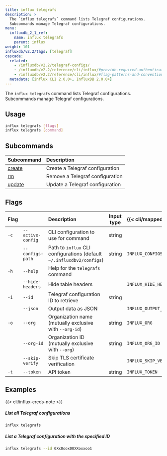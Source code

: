 ```yaml
---
title: influx telegrafs
description: >
  The `influx telegrafs` command lists Telegraf configurations.
  Subcommands manage Telegraf configurations.
menu:
  influxdb_2_1_ref:
    name: influx telegrafs
    parent: influx
weight: 101
influxdb/v2.2/tags: [telegraf]
cascade:
  related:
    - /influxdb/v2.2/telegraf-configs/
    - /influxdb/v2.2/reference/cli/influx/#provide-required-authentication-credentials, influx CLI—Provide required authentication credentials
    - /influxdb/v2.2/reference/cli/influx/#flag-patterns-and-conventions, influx CLI—Flag patterns and conventions
  metadata: [influx CLI 2.0.0+, InfluxDB 2.0.0+]
---
```


The `influx telegrafs` command lists Telegraf configurations.
Subcommands manage Telegraf configurations.

## Usage
```sh
influx telegrafs [flags]
influx telegrafs [command]
```

## Subcommands
| Subcommand                                                     | Description                     |
|:----------                                                     |:-----------                     |
| [create](/influxdb/v2.2/reference/cli/influx/telegrafs/create) | Create a Telegraf configuration |
| [rm](/influxdb/v2.2/reference/cli/influx/telegrafs/rm)         | Remove a Telegraf configuration |
| [update](/influxdb/v2.2/reference/cli/influx/telegrafs/update) | Update a Telegraf configuration |

## Flags
| Flag |                   | Description                                                           | Input type | {{< cli/mapped >}}    |
|:-----|:------------------|:----------------------------------------------------------------------|:----------:|:----------------------|
| `-c` | `--active-config` | CLI configuration to use for command                                  | string     |                       |
|      | `--configs-path`  | Path to `influx` CLI configurations (default `~/.influxdbv2/configs`) | string     | `INFLUX_CONFIGS_PATH` |
| `-h` | `--help`          | Help for the `telegrafs` command                                      |            |                       |
|      | `--hide-headers`  | Hide table headers                                                    |            | `INFLUX_HIDE_HEADERS` |
| `-i` | `--id`            | Telegraf configuration ID to retrieve                                 | string     |                       |
|      | `--json`          | Output data as JSON                                                   |            | `INFLUX_OUTPUT_JSON`  |
| `-o` | `--org`           | Organization name (mutually exclusive with `--org-id`)                | string     | `INFLUX_ORG`          |
|      | `--org-id`        | Organization ID (mutually exclusive with `--org`)                     | string     | `INFLUX_ORG_ID`       |
|      | `--skip-verify`   | Skip TLS certificate verification                                     |            | `INFLUX_SKIP_VERIFY`  |
| `-t` | `--token`         | API token                                                             | string     | `INFLUX_TOKEN`        |

## Examples

{{< cli/influx-creds-note >}}

##### List all Telegraf configurations
```sh
influx telegrafs
```

##### List a Telegraf configuration with the specified ID
```sh
influx telegrafs --id 0Xx0oox00XXoxxoo1
```
